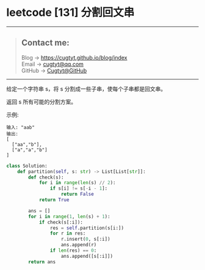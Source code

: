 # leetcode [131] 分割回文串

---
> ## Contact me:
> Blog -> <https://cugtyt.github.io/blog/index>  
> Email -> <cugtyt@qq.com>  
> GitHub -> [Cugtyt@GitHub](https://github.com/Cugtyt)

---

给定一个字符串 s，将 s 分割成一些子串，使每个子串都是回文串。

返回 s 所有可能的分割方案。

示例:
```
输入: "aab"
输出:
[
  ["aa","b"],
  ["a","a","b"]
]
```

``` python
class Solution:
    def partition(self, s: str) -> List[List[str]]:
        def check(s):
            for i in range(len(s) // 2):
                if s[i] != s[-i - 1]:
                    return False
            return True

        ans = []
        for i in range(1, len(s) + 1):
            if check(s[:i]):
                res = self.partition(s[i:])
                for r in res:
                    r.insert(0, s[:i])
                    ans.append(r)
                if len(res) == 0:
                    ans.append([s[:i]])
        return ans
```